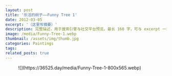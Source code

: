 ```yaml
---
layout: post
title: '乐活的树子——Funny Tree 1'
date: 2012-03-05
excerpt: '（这里写摘要）'
description: 完整描述，用于搜索引擎与社交平台预览，最长 160 字，可与 excerpt 一致
image: /media/Funny-Tree-1.webp
thumbnail: /assets/img/thumb.jpg
categories: Paintings
tags: 
related_posts: true
---
```


<figure class="wp-block-image size-large">![](https://36525.day/media/Funny-Tree-1-800x565.webp)</figure>